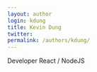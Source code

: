 ```yaml
---
layout: author
login: kdung
title: Kevin Dung
twitter: 
permalink: /authors/kdung/
---
```

Developer React / NodeJS
